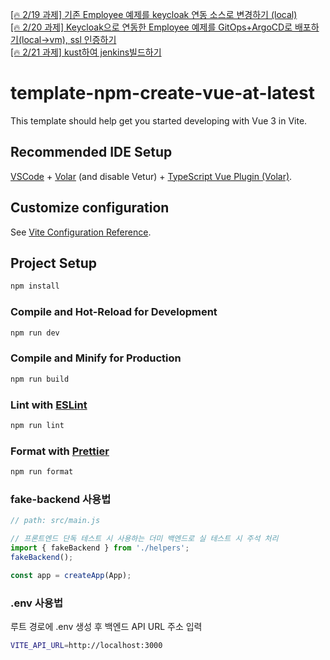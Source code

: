 [[🔥 2/19 과제] 기존 Employee 예제를 keycloak 연동 소스로 변경하기 (local)](https://www.notion.so/heewon00/240205-240228-SpringBatch-Airflow-Kafka-Redis-Keycloak-OKD-Observability-0b2b278866bf460cb6d65847c21e75fd?pvs=4#15073e822e50452b836a2bedd3d9cafb)  
[[🔥 2/20 과제] Keycloak으로 연동한 Employee 예제를 GitOps+ArgoCD로 배포하기(local→vm), ssl 인증하기](https://www.notion.so/heewon00/240205-240228-SpringBatch-Airflow-Kafka-Redis-Keycloak-OKD-Observability-0b2b278866bf460cb6d65847c21e75fd?pvs=4#8d80079487834d27b6129342fcb30214)  
[[🔥 2/21 과제] kust하여 jenkins빌드하기](https://www.notion.so/heewon00/240205-240228-SpringBatch-Airflow-Kafka-Redis-Keycloak-OKD-Observability-0b2b278866bf460cb6d65847c21e75fd?pvs=4#4a9a9cf47fab45c9baee5f5eeb20e2d9)   


# template-npm-create-vue-at-latest

This template should help get you started developing with Vue 3 in Vite.

## Recommended IDE Setup

[VSCode](https://code.visualstudio.com/) + [Volar](https://marketplace.visualstudio.com/items?itemName=Vue.volar) (and disable Vetur) + [TypeScript Vue Plugin (Volar)](https://marketplace.visualstudio.com/items?itemName=Vue.vscode-typescript-vue-plugin).

## Customize configuration

See [Vite Configuration Reference](https://vitejs.dev/config/).

## Project Setup

```sh
npm install
```

### Compile and Hot-Reload for Development

```sh
npm run dev
```

### Compile and Minify for Production

```sh
npm run build
```

### Lint with [ESLint](https://eslint.org/)

```sh
npm run lint
```

### Format with [Prettier](https://prettier.io/)

```sh
npm run format
```

### fake-backend 사용법

```javascript
// path: src/main.js

// 프론트엔드 단독 테스트 시 사용하는 더미 백엔드로 실 테스트 시 주석 처리
import { fakeBackend } from './helpers';
fakeBackend();

const app = createApp(App);
```

### .env 사용법

루트 경로에 .env 생성 후 백엔드 API URL 주소 입력

```sh
VITE_API_URL=http://localhost:3000
```
